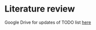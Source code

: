 # Literature review
Google Drive for updates of TODO list [here](https://drive.google.com/drive/u/3/folders/1kbUS-Zy_b_U9L3olcLKQKINekZpJfbFB)
